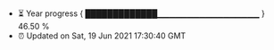 - ⏳ Year progress { █████████████▁▁▁▁▁▁▁▁▁▁▁▁▁▁▁▁▁ } 46.50 %
- ⏰ Updated on Sat, 19 Jun 2021 17:30:40 GMT

